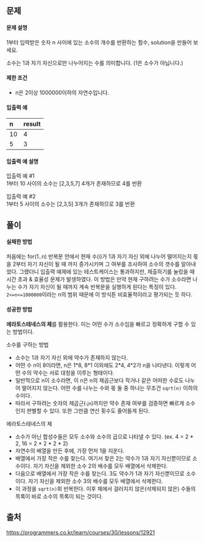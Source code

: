 ## 문제
#### 문제 설명
1부터 입력받은 숫자 n 사이에 있는 소수의 개수를 반환하는 함수, solution을 만들어 보세요.

소수는 1과 자기 자신으로만 나누어지는 수를 의미합니다.
(1은 소수가 아닙니다.)

#### 제한 조건
- n은 2이상 1000000이하의 자연수입니다.

#### 입출력 예
|n|result|
|:-|:-|
|10|4|
|5|3|

#### 입출력 예 설명
입출력 예 #1<br>
1부터 10 사이의 소수는 [2,3,5,7] 4개가 존재하므로 4를 반환

입출력 예 #2<br>
1부터 5 사이의 소수는 [2,3,5] 3개가 존재하므로 3를 반환

## 풀이
#### 실패한 방법
처음에는 for(1..n) 반복문 안에서 현재 수(i)가 1과 자기 자신 외에 나누어 떨어지는지 몫을 2부터 자기 자신이 될 때 까지 증가시키며 그 여부를 조사하여 소수의 갯수를 알아내었다. 그랬더니 입출력 예제에 있는 테스트케이스는 통과하지만, 제출하기를 눌렀을 때 시간 초과 & 효율성 문제가 발생하였다. 이 방법은 만약 현재 구하려는 수가 소수라면 나누는 수가 자기 자신이 될 때까지 계속 반복문을 실행하게 된다는 특징이 있다. `2<=n<=1000000`이라는 n의 범위 때문에 이 방식튼 비효율적이라고 평가되는 듯 하다. 

#### 성공한 방법
**에라토스테네스의 체**를 활용한다. 이는 어떤 수가 소수임을 빠르고 정확하게 구할 수 있는 방법이다.

소수를 구하는 방법
- 소수는 1과 자기 자신 외에 약수가 존재하지 않는다.
- 어떤 수 n이 8이라면, n은 1\*8, 8\*1 이외에도 2\*4, 4\*2가 n을 나타낸다. 이렇게 어떤 수의 약수는 서로 대칭을 이루는 형태이다.
- 일반적으로 n이 소수라면, 이 n은 n의 제곱근보다 작거나 같은 어떠한 수로도 나누어 떨어지지 않는다. 어떤 수를 나누는 수와 몫 둘 중 하나는 무조건 `sqrt(n)` 이하의 수이다.
- 따라서 구하려는 숫자의 제곱근(`⎷n`)까지만 약수 존재 여부를 검증하면 빠르게 소수인지 판별할 수 있다. 또한 그만큼 연산 횟수도 줄어들게 된다.

에라토스테네스의 체
- 소수가 아닌 합성수들은 모두 소수와 소수의 곱으로 나타낼 수 있다. (ex. 4 = 2 \* 2, 16 = 2 \* 2 \* 2 \* 2)
- 자연수의 배열을 만든 후에, 가장 먼저 1을 지운다.
- 배열에서 가장 작은 수를 찾는다. 여기서 찾은 2는 약수가 1과 자기 자신뿐이므로 소수이다. 자기 자신을 제외한 소수 2의 배수를 모두 배열에서 삭제한다.
- 다음으로 배열에서 가장 작은 수를 찾는다. 3도 약수가 1과 자기 자신뿐이므로 소수이다. 자기 자신을 제외한 소수 3의 배수를 모두 배열에서 삭제한다.
- 이 과정을 `sqrt(n)`회 반복한다. 이후 체에서 걸러지지 않은(삭제되지 않은) 수들의 목록이 바로 소수의 목록이 되는 것이다.

## 출처
https://programmers.co.kr/learn/courses/30/lessons/12921
